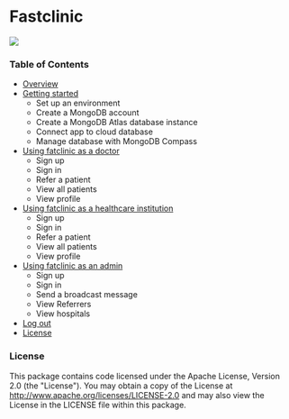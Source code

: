 # Fastclinic

[![](https://img.shields.io/badge/bluemix-powered-blue.svg)](https://bluemix.net)

### Table of Contents

- [Overview](#overview)
- [Getting started](#getting-started)
    -   Set up an environment
    -   Create a MongoDB account
    -   Create a MongoDB Atlas database instance
    -   Connect app to cloud database
    -   Manage database with MongoDB Compass
- [Using fatclinic as a doctor](#using-fatclinic-as-a-doctor)
    -   Sign up
    -   Sign in
    -   Refer a patient
    -   View all patients
    -   View profile
- [Using fatclinic as a healthcare institution](#using-fatclinic-as-a-healthcare-institution)
    -   Sign up
    -   Sign in
    -   Refer a patient
    -   View all patients
    -   View profile
- [Using fatclinic as an admin](#using-fatclinic-as-an-admin)
    -   Sign up
    -   Sign in
    -   Send a broadcast message
    -   View Referrers
    -   View hospitals
- [Log out](#log-out)
- [License](#license)


### License

This package contains code licensed under the Apache License, Version 2.0 (the "License"). You may obtain a copy of the License at http://www.apache.org/licenses/LICENSE-2.0 and may also view the License in the LICENSE file within this package.
